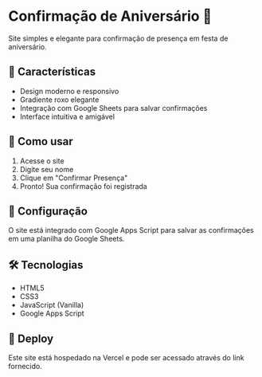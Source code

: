 # Confirmação de Aniversário 🎉

Site simples e elegante para confirmação de presença em festa de aniversário.

## 🎨 Características

- Design moderno e responsivo
- Gradiente roxo elegante
- Integração com Google Sheets para salvar confirmações
- Interface intuitiva e amigável

## 🚀 Como usar

1. Acesse o site
2. Digite seu nome
3. Clique em "Confirmar Presença"
4. Pronto! Sua confirmação foi registrada

## 📝 Configuração

O site está integrado com Google Apps Script para salvar as confirmações em uma planilha do Google Sheets.

## 🛠️ Tecnologias

- HTML5
- CSS3
- JavaScript (Vanilla)
- Google Apps Script

## 📱 Deploy

Este site está hospedado na Vercel e pode ser acessado através do link fornecido.

